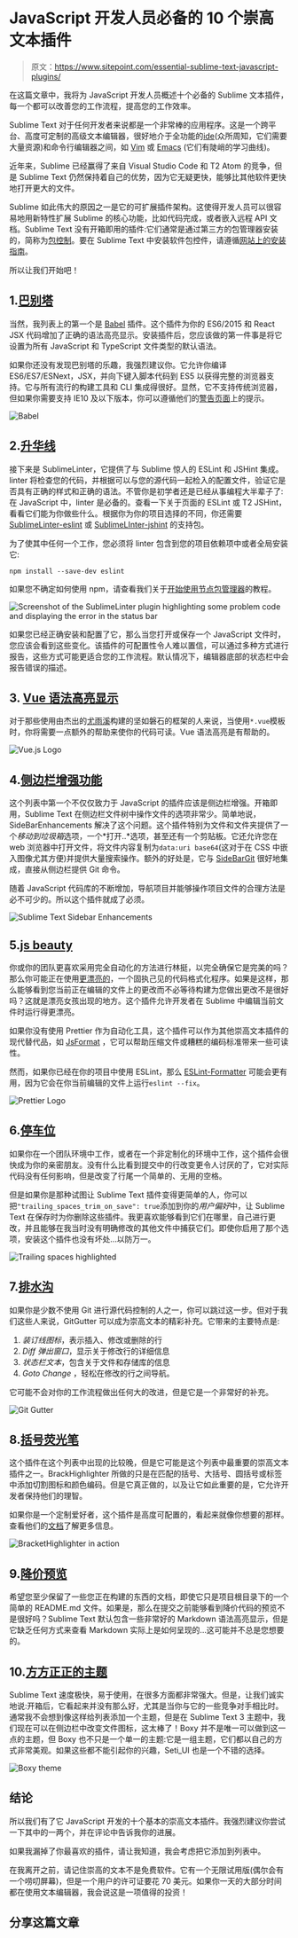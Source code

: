 # JavaScript 开发人员必备的 10 个崇高文本插件

> 原文：<https://www.sitepoint.com/essential-sublime-text-javascript-plugins/>

在这篇文章中，我将为 JavaScript 开发人员概述十个必备的 Sublime 文本插件，每一个都可以改善您的工作流程，提高您的工作效率。

Sublime Text 对于任何开发者来说都是一个非常棒的应用程序。这是一个跨平台、高度可定制的高级文本编辑器，很好地介于全功能的[ide](https://en.wikipedia.org/wiki/Integrated_development_environment)(众所周知，它们需要大量资源)和命令行编辑器之间，如 [Vim](http://www.vim.org/) 或 [Emacs](https://www.gnu.org/software/emacs/) (它们有陡峭的学习曲线)。

近年来，Sublime 已经赢得了来自 Visual Studio Code 和 T2 Atom 的竞争，但是 Sublime Text 仍然保持着自己的优势，因为它无疑更快，能够比其他软件更快地打开更大的文件。

Sublime 如此伟大的原因之一是它的可扩展插件架构。这使得开发人员可以很容易地用新特性扩展 Sublime 的核心功能，比如代码完成，或者嵌入远程 API 文档。Sublime Text 没有开箱即用的插件:它们通常是通过第三方的包管理器安装的，简称为[包控制](https://packagecontrol.io/)。要在 Sublime Text 中安装软件包控件，请遵循[网站上的安装指南](https://packagecontrol.io/installation)。

所以让我们开始吧！

## 1.[巴别塔](https://packagecontrol.io/packages/Babel)

当然，我列表上的第一个是 [Babel](https://babeljs.io/) 插件。这个插件为你的 ES6/2015 和 React JSX 代码增加了正确的语法高亮显示。安装插件后，您应该做的第一件事是将它设置为所有 JavaScript 和 TypeScript 文件类型的默认语法。

如果你还没有发现巴别塔的乐趣，我强烈建议你。它允许你编译 ES6/ES7/ESNext，JSX，并向下键入脚本代码到 ES5 以获得完整的浏览器支持。它与所有流行的构建工具和 CLI 集成得很好。显然，它不支持传统浏览器，但如果你需要支持 IE10 及以下版本，你可以遵循他们的[警告页面](https://babeljs.io/docs/usage/caveats/)上的提示。

![Babel](img/133a62eabb94ddcd97df2cec48a78eb5.png)

## 2.[升华线](https://packagecontrol.io/packages/SublimeLinter)

接下来是 SublimeLinter，它提供了与 Sublime 惊人的 ESLint 和 JSHint 集成。linter 将检查您的代码，并根据可以与您的源代码一起检入的配置文件，验证它是否具有正确的样式和正确的语法。不管你是初学者还是已经从事编程大半辈子了:在 JavaScript 中，linter 是必备的。查看一下关于页面的 ESLint 或 T2 JSHint，看看它们能为你做些什么。根据你为你的项目选择的不同，你还需要 [SublimeLinter-eslint](https://packagecontrol.io/packages/SublimeLinter-eslint) 或 [SublimeLInter-jshint](https://packagecontrol.io/packages/SublimeLinter-jshint) 的支持包。

为了使其中任何一个工作，您必须将 linter 包含到您的项目依赖项中或者全局安装它:

```
npm install --save-dev eslint 
```

如果您不确定如何使用 npm，请查看我们关于[开始使用节点包管理器](https://www.sitepoint.com/beginners-guide-node-package-manager/)的教程。

![Screenshot of the SublimeLinter plugin highlighting some problem code and displaying the error in the status bar](img/45da8ec9a38af0b80f99a84a764f6146.png)

如果您已经正确安装和配置了它，那么当您打开或保存一个 JavaScript 文件时，您应该会看到这些变化。该插件的可配置性令人难以置信，可以通过多种方式进行报告，这些方式可能更适合您的工作流程。默认情况下，编辑器底部的状态栏中会报告错误的描述。

## 3. [Vue 语法高亮显示](https://packagecontrol.io/packages/Vue%20Syntax%20Highlight)

对于那些使用由杰出的[尤雨溪](https://twitter.com/youyuxi)构建的坚如磐石的框架的人来说，当使用`*.vue`模板时，你将需要一点额外的帮助来使你的代码可读。Vue 语法高亮是有帮助的。

![Vue.js Logo](img/21dd687de79e7b7b0f21369877b446c4.png)

## 4.[侧边栏增强功能](https://packagecontrol.io/packages/SideBarEnhancements)

这个列表中第一个不仅仅致力于 JavaScript 的插件应该是侧边栏增强。开箱即用，Sublime Text 在侧边栏文件树中操作文件的选项非常少。简单地说，SideBarEnhancements 解决了这个问题。这个插件特别为文件和文件夹提供了一个*移动到垃圾箱*选项，一个*打开..*选项，甚至还有一个剪贴板。它还允许您在 web 浏览器中打开文件，将文件内容复制为`data:uri base64`(这对于在 CSS 中嵌入图像尤其方便)并提供大量搜索操作。额外的好处是，它与 [SideBarGit](https://github.com/titoBouzout/SideBarGit) 很好地集成，直接从侧边栏提供 Git 命令。

随着 JavaScript 代码库的不断增加，导航项目并能够操作项目文件的合理方法是必不可少的。所以这个插件就成了必须。

![Sublime Text Sidebar Enhancements](img/bb83ac7e6dfe4fc9303ac9c8970e2e04.png)

## 5.[js beauty](https://packagecontrol.io/packages/JsPrettier)

你或你的团队更喜欢采用完全自动化的方法进行林挺，以完全确保它是完美的吗？那么你可能正在使用[更漂亮的](https://github.com/prettier/prettier)，一个固执己见的代码格式化程序。如果是这样，那么能够看到您当前正在编辑的文件上的更改而不必等待构建为您做出更改不是很好吗？这就是漂亮女孩出现的地方。这个插件允许开发者在 Sublime 中编辑当前文件时运行得更漂亮。

如果你没有使用 Prettier 作为自动化工具，这个插件可以作为其他崇高文本插件的现代替代品，如 [JsFormat](https://packagecontrol.io/packages/JsFormat) ，它可以帮助压缩文件或糟糕的编码标准带来一些可读性。

然而，如果你已经在你的项目中使用 ESLint，那么 [ESLint-Formatter](https://packagecontrol.io/packages/ESLint-Formatter) 可能会更有用，因为它会在你当前编辑的文件上运行`eslint --fix`。

![Prettier Logo](img/49fa4049800f5fa59dc7496789dc0fa9.png)

## 6.[停车位](https://packagecontrol.io/packages/TrailingSpaces)

如果你在一个团队环境中工作，或者在一个非定制化的环境中工作，这个插件会很快成为你的亲密朋友。没有什么比看到提交中的行改变更令人讨厌的了，它对实际代码没有任何影响，但是改变了行尾一个简单的、无用的空格。

但是如果你是那种试图让 Sublime Text 插件变得更简单的人，你可以把`"trailing_spaces_trim_on_save": true`添加到你的*用户偏好*中，让 Sublime Text 在保存时为你删除这些插件。我更喜欢能够看到它们在哪里，自己进行更改，并且能够在我当时没有明确修改的其他文件中捕获它们。即使你启用了那个选项，安装这个插件也没有坏处…以防万一。

![Trailing spaces highlighted](img/db29c8e2c1a344bf5f85edfe097bcfaa.png)

## 7.[排水沟](https://packagecontrol.io/packages/GitGutter)

如果你是少数不使用 Git 进行源代码控制的人之一，你可以跳过这一步。但对于我们这些人来说，GitGutter 可以成为崇高文本的精彩补充。它带来的主要特点是:

1.  *装订线图标*，表示插入、修改或删除的行
2.  *Diff 弹出窗口*，显示关于修改行的详细信息
3.  *状态栏文本*，包含关于文件和存储库的信息
4.  *Goto Change* ，轻松在修改的行之间导航。

它可能不会对你的工作流程做出任何大的改进，但是它是一个非常好的补充。

![Git Gutter](img/a30b106068bd41715777c30b7836747d.png)

## 8.[括号荧光笔](https://packagecontrol.io/packages/BracketHighlighter)

这个插件在这个列表中出现的比较晚，但是它可能是这个列表中最重要的崇高文本插件之一。BrackHighlighter 所做的只是在匹配的括号、大括号、圆括号或标签中添加切割图标和颜色编码。但是它真正做的，以及让它如此重要的是，它允许开发者保持他们的理智。

如果你是一个定制爱好者，这个插件是高度可配置的，看起来就像你想要的那样。查看他们的[文档](http://facelessuser.github.io/BracketHighlighter/)了解更多信息。

![Bracket​Highlighter in action](img/f55eebe942d9679b5b7304e8d1069008.png)

## 9.[降价预览](https://packagecontrol.io/packages/Markdown%20Preview)

希望您至少保留了一些您正在构建的东西的文档，即使它只是项目根目录下的一个简单的 README.md 文件。如果是，那么在提交之前能够看到降价代码的预览不是很好吗？Sublime Text 默认包含一些非常好的 Markdown 语法高亮显示，但是它缺乏任何方式来查看 Markdown 实际上是如何呈现的…这可能并不总是您想要的。

## 10.[方方正正的主题](https://packagecontrol.io/packages/Boxy%20Theme)

Sublime Text 速度极快，易于使用，在很多方面都非常强大。但是，让我们诚实地说:开箱后，它看起来并没有那么好，尤其是当你与它的一些竞争对手相比时。通常我不会想到像这样给列表添加一个主题，但是在 Sublime Text 3 主题中，我们现在可以在侧边栏中改变文件图标，这太棒了！Boxy 并不是唯一可以做到这一点的主题，但 Boxy 也不只是一个单一的主题:它是一组主题，它们都以自己的方式非常美观。如果这些都不能引起你的兴趣，Seti_UI 也是一个不错的选择。

![Boxy theme](img/d729f95a8f480c0aa0afa83fbd0a8ea4.png)

## 结论

所以我们有了它 JavaScript 开发的十个基本的崇高文本插件。我强烈建议你尝试一下其中的一两个，并在评论中告诉我你的进展。

如果我漏掉了你最喜欢的插件，请让我知道，我会考虑把它添加到列表中。

在我离开之前，请记住崇高的文本不是免费软件。它有一个无限试用版(偶尔会有一个唠叨屏幕)，但是一个用户的许可证要花 70 美元。如果你一天的大部分时间都在使用文本编辑器，我会说这是一项值得的投资！

## 分享这篇文章
